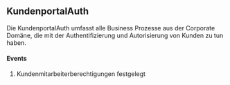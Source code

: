 ## KundenportalAuth

Die KundenportalAuth umfasst alle Business Prozesse aus der Corporate Domäne, die mit der Authentifizierung und Autorisierung von Kunden zu tun haben.

#### Events
1. Kundenmitarbeiterberechtigungen festgelegt